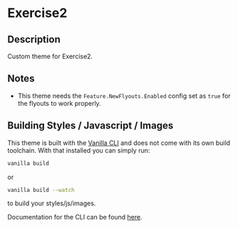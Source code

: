 # Exercise2


## Description

Custom theme for Exercise2.


## Notes

- This theme needs the `Feature.NewFlyouts.Enabled` config set as `true` for the flyouts to work properly. 

## Building Styles / Javascript / Images

This theme is built with the [Vanilla CLI](https://docs.vanillaforums.com/developer/vanilla-cli/) and does not come with its own build toolchain. With that installed you can simply run:

```bash
vanilla build
```

or

```bash
vanilla build --watch
```

to build your styles/js/images.



Documentation for the CLI can be found [here](https://docs.vanillaforums.com/developer/vanilla-cli/#build-tools).
